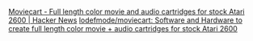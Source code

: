 
[Moviecart - Full length color movie and audio cartridges for stock Atari 2600 | Hacker News](https://news.ycombinator.com/item?id=40179553)
[lodefmode/moviecart: Software and Hardware to create full length color movie + audio cartridges for stock Atari 2600](https://github.com/lodefmode/moviecart)
